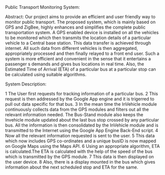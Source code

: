 Public Transport Monitoring System:

Abstract:
Our project aims to provide an efficient and user friendly way to monitor public transport. The proposed system, which is mainly based on GPS and ZigBee, highly enhances and simplifies the complete public transportation system. A GPS enabled device is installed on all the vehicles to be monitored which then transmits the location details of a particular vehicle to a Central base station. This data transfer is achieved through internet. All such data from different vehicles is then aggregated, appropriately processed and then finally relayed to a front end user. Such a system is more efficient and convenient in the sense that it entertains a passenger s demands and gives bus locations in real time. Also, the Estimated Time of Arrival (ETA) of a particular bus at a particular stop can be calculated using suitable algorithms.

System Description:

1 The User first requests for tracking information of a particular bus.
2 This request is then addressed by the Google App engine and it is trigerred to pull out data specific for that bus.
3 In the mean time the InVehicle module continuously collects data from the GPS modules and filters out all the relevant information needed. The Bus-Stand module also keeps the Invehicle module updated about the last bus stop crossed by any particular bus. All the information is then consolidated by the InVehicle module and is transmitted to the Internet using the Google App Engine Back-End script. 
4 Now all the relevant information requested is sent to the user.
5 This data which now includes GPS co-ordinates and a unique busID is now mapped on Google Maps using the Maps API.
6 Using an appropriate algorithm, ETA is calculated.The ETA is calculated with the help of the speed of the bus which is transmitted by the GPS module.
7 This data is then displayed on the user device.
8 Also, there is a display mounted in the bus which gives information about the next scheduled stop and ETA for the same.

